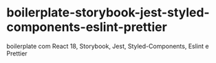 # boilerplate-storybook-jest-styled-components-eslint-prettier
boilerplate com React 18, Storybook, Jest, Styled-Components, Eslint e Prettier
